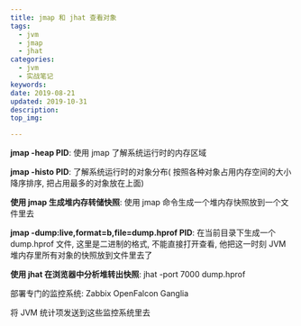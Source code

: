 ```yaml
---
title: jmap 和 jhat 查看对象
tags:
  - jvm
  - jmap
  - jhat
categories:
  - jvm
  - 实战笔记
keywords: 
date: 2019-08-21
updated: 2019-10-31
description: 
top_img:

---
```




**jmap  -heap  PID**:  使用 jmap 了解系统运行时的内存区域



**jmap -histo PID**: 了解系统运行时的对象分布( 按照各种对象占用内存空间的大小降序排序, 把占用最多的对象放在上面)



**使用 jmap 生成堆内存转储快照**: 使用 jmap 命令生成一个堆内存快照放到一个文件里去

**jmap  -dump:live,format=b,file=dump.hprof PID**:  在当前目录下生成一个 dump.hprof 文件, 这里是二进制的格式, 不能直接打开查看, 他把这一时刻 JVM 堆内存里所有对象的快照放到文件里去了



**使用 jhat 在浏览器中分析堆转出快照**: jhat  -port  7000  dump.hprof



部署专门的监控系统: Zabbix  OpenFalcon  Ganglia

将 JVM 统计项发送到这些监控系统里去